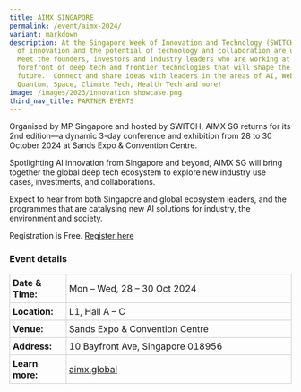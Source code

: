 ```yaml
---
title: AIMX SINGAPORE
permalink: /event/aimx-2024/
variant: markdown
description: At the Singapore Week of Innovation and Technology (SWITCH) sparks
  of innovation and the potential of technology and collaboration are unleashed.
  Meet the founders, investors and industry leaders who are working at the
  forefront of deep tech and frontier technologies that will shape the
  future.  Connect and share ideas with leaders in the areas of AI, Web3,
  Quantum, Space, Climate Tech, Health Tech and more!
image: /images/2023/innovation showcase.png
third_nav_title: PARTNER EVENTS
---
```

Organised by MP Singapore and hosted by SWITCH, AIMX SG returns for its 2nd edition—a dynamic 3-day conference and exhibition from 28 to 30 October 2024 at Sands Expo &amp; Convention Centre.

Spotlighting AI innovation from Singapore and beyond, AIMX SG will bring together the global deep tech ecosystem to explore new industry use cases, investments, and collaborations.

Expect to hear from both Singapore and global ecosystem leaders, and the programmes that are catalysing new AI solutions for industry, the environment and society.

Registration is Free. [Register here](https://www.gevme.com/aimx-11794376)

### Event details
<table style="border-collapse: collapse; width: 100%;">
      <tbody><tr>
        <td style="width: 20%; border: 1px solid #CCCCCC; padding: 5px; font-weight: bold; text-align: left; vertical-align: middle;">Date &amp; Time:</td>
        <td style="border: 1px solid #CCCCCC; padding: 5px; text-align: left; vertical-align: middle;">Mon – Wed, 28 – 30 Oct 2024</td>
      </tr>
      <tr>
        <td style="width: 20%; border: 1px solid #CCCCCC; padding: 5px; font-weight: bold; text-align: left; vertical-align: middle;">Location:</td>
        <td style="border: 1px solid #CCCCCC; padding: 5px; text-align: left; vertical-align: middle;">L1, Hall A – C</td>
      </tr>
      <tr>
        <td style="width: 20%; border: 1px solid #CCCCCC; padding: 5px; font-weight: bold; text-align: left; vertical-align: middle;">Venue:</td>
        <td style="border: 1px solid #CCCCCC; padding: 5px; text-align: left; vertical-align: middle;">Sands Expo &amp; Convention Centre</td>
      </tr>
      <tr>
        <td style="width: 20%; border: 1px solid #CCCCCC; padding: 5px; font-weight: bold; text-align: left; vertical-align: middle;">Address:</td>
        <td style="border: 1px solid #CCCCCC; padding: 5px; text-align: left; vertical-align: middle;">10 Bayfront Ave, Singapore 018956</td>
      </tr>
      <tr>
        <td style="width: 20%; border: 1px solid #CCCCCC; padding: 5px; font-weight: bold; text-align: left; vertical-align: middle;">Learn more:</td>
        <td style="border: 1px solid #CCCCCC; padding: 5px; text-align: left; vertical-align: middle;"><a target="_blank" href="https://aimx.global">aimx.global</a></td>
      </tr>
    </tbody></table>